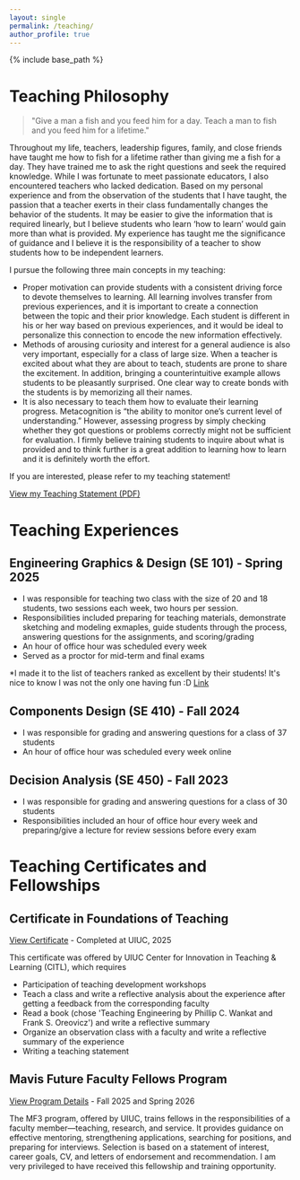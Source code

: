 ```yaml
---
layout: single
permalink: /teaching/
author_profile: true
---
```


{% include base_path %}

<!-- {% for post in site.teaching reversed %}
  {% include archive-single.html %}
{% endfor %} -->

# Teaching Philosophy 
> "Give a man a fish and you feed him for a day. Teach a man to fish and you feed him for a lifetime."  

Throughout my life, teachers, leadership figures, family, and close friends have taught me how 
to fish for a lifetime rather than giving me a fish for a day. They have trained me to ask the right 
questions and seek the required knowledge. While I was fortunate to meet passionate educators, I 
also encountered teachers who lacked dedication. Based on my personal experience and from the 
observation of the students that I have taught, the passion that a teacher exerts in their class 
fundamentally changes the behavior of the students. It may be easier to give the information that 
is required linearly, but I believe students who learn ‘how to learn’ would gain more than what is 
provided. My experience has taught me the significance of guidance and I believe it is the 
responsibility of a teacher to show students how to be independent learners.

I pursue the following three main concepts in my teaching:
- Proper motivation can provide students with a consistent driving force to devote themselves to learning. All learning involves transfer from previous experiences, and it is important to create a connection between the topic and their prior knowledge. Each student is different in his or her way based on previous experiences, and it would be ideal to personalize this connection to encode the new information effectively. 
- Methods of arousing curiosity and interest for a general audience is also very important, especially for a class of large size. When a teacher is excited about what they are about to teach, students are prone to share the excitement. In addition, bringing a counterintuitive example allows students to be pleasantly surprised. One clear way to create bonds with the students is by memorizing all their names. 
- It is also necessary to teach them how to evaluate their learning progress. Metacognition is “the ability to monitor one’s current level of understanding.” However, assessing progress by simply checking whether they got questions or problems correctly might not be sufficient for evaluation. I firmly believe training students to inquire about what is provided and to think further is a great addition to learning how to learn and it is definitely worth the effort. 

If you are interested, please refer to my teaching statement!

[View my Teaching Statement (PDF)](/files/Teaching_Philosophy_Statement_v2.pdf)

# Teaching Experiences
## Engineering Graphics & Design (SE 101) - Spring 2025
- I was responsible for teaching two class with the size of 20 and 18 students, two sessions each week, two hours per session.
- Responsibilities included preparing for teaching materials, demonstrate sketching and modeling exmaples, guide students through the process, answering questions for the assignments, and scoring/grading
- An hour of office hour was scheduled every week
- Served as a proctor for mid-term and final exams

*I made it to the list of teachers ranked as excellent by their students! It's nice to know I was not the only one having fun :D [Link](https://citl.illinois.edu/citl-101/measurement-evaluation/teaching-evaluation/teaching-evaluations-(ices)/teachers-ranked-as-excellent)

## Components Design (SE 410) - Fall 2024
- I was responsible for grading and answering questions for a class of 37 students
- An hour of office hour was scheduled every week online

## Decision Analysis (SE 450) - Fall 2023
- I was responsible for grading and answering questions for a class of 30 students
- Responsibilities included an hour of office hour every week and preparing/give a lecture for review sessions before every exam 

# Teaching Certificates and Fellowships
## Certificate in Foundations of Teaching
[View Certificate](https://credentials.illinois.edu/5699459c-a479-47f6-85f1-7d7cb1dce26a#acc.TgoO1453) - Completed at UIUC, 2025

This certificate was offered by UIUC Center for Innovation in Teaching & Learning (CITL), which requires
- Participation of teaching development workshops
- Teach a class and write a reflective analysis about the experience after getting a feedback from the corresponding faculty
- Read a book (chose 'Teaching Engineering by Phillip C. Wankat and Frank S. Oreovicz') and write a reflective summary
- Organize an observation class with a faculty and write a reflective summary of the experience
- Writing a teaching statement

## Mavis Future Faculty Fellows Program
[View Program Details](https://mavis.grainger.illinois.edu/) - Fall 2025 and Spring 2026

The MF3 program, offered by UIUC, trains fellows in the responsibilities of a faculty member—teaching, research, and service. 
It provides guidance on effective mentoring, strengthening applications, searching for positions, and preparing for interviews. 
Selection is based on a statement of interest, career goals, CV, and letters of endorsement and recommendation. 
I am very privileged to have received this fellowship and training opportunity.


